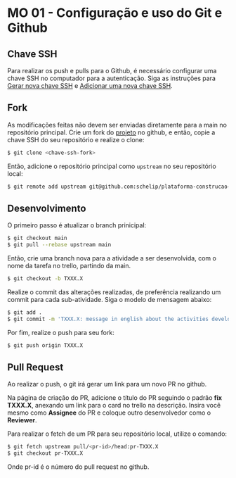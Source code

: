 # MO 01 - Configuração e uso do Git e Github

## Chave SSH

Para realizar os push e pulls para o Github, é necessário configurar uma chave SSH no computador para a autenticação.
Siga as instruções para [Gerar nova chave SSH](https://docs.github.com/pt/authentication/connecting-to-github-with-ssh/generating-a-new-ssh-key-and-adding-it-to-the-ssh-agent) e [Adicionar uma nova chave SSH](https://docs.github.com/pt/authentication/connecting-to-github-with-ssh/adding-a-new-ssh-key-to-your-github-account).

## Fork

As modificações feitas não devem ser enviadas diretamente para a main no repositório principal.
Crie um fork do [projeto](https://github.com/schelip/plataforma-construcao-client) no github, e então, copie a chave SSH do seu repositório e realize o clone:

```bash
$ git clone <chave-ssh-fork>
```

Então, adicione o repositório principal como `upstream` no seu repositório local:

```bash
$ git remote add upstream git@github.com:schelip/plataforma-construcao-client.git
```

## Desenvolvimento

O primeiro passo é atualizar o branch prinicipal:

```bash
$ git checkout main
$ git pull --rebase upstream main
```

Então, crie uma branch nova para a atividade a ser desenvolvida, com o nome da tarefa no trello, partindo da main.

```bash
$ git checkout -b TXXX.X
```

Realize o commit das alterações realizadas, de preferência realizando um commit para cada sub-atividade.
Siga o modelo de mensagem abaixo:

```bash
$ git add .
$ git commit -m 'TXXX.X: message in english about the activities developed'
```

Por fim, realize o push para seu fork:

```bash
$ git push origin TXXX.X
```

## Pull Request

Ao realizar o push, o git irá gerar um link para um novo PR no github.

Na página de criação do PR, adicione o título do PR seguindo o padrão **fix TXXX.X**, anexando um link para o card no trello na descrição.
Insira você mesmo como **Assignee** do PR e coloque outro desenvolvedor como o **Reviewer**.

Para realizar o fetch de um PR para seu repositório local, utilize o comando:

```bash
$ git fetch upstream pull/<pr-id>/head:pr-TXXX.X
$ git checkout pr-TXXX.X
```

Onde pr-id é o número do pull request no github.
